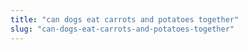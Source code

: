 ```yaml
---
title: "can dogs eat carrots and potatoes together"
slug: "can-dogs-eat-carrots-and-potatoes-together"
---
```


